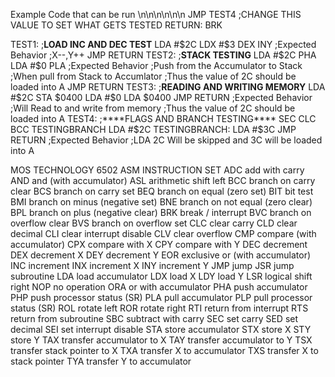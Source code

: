 Example Code that can be run \n\n\n\n\n\n
JMP TEST4 ;CHANGE THIS VALUE TO SET WHAT GETS TESTED
RETURN:
BRK

TEST1:
;****LOAD INC AND DEC TEST****
LDA #$2C 
LDX #$3
DEX
INY
;Expected Behavior
;X--,Y++
JMP RETURN
TEST2:
;****STACK TESTING****
LDA #$2C
PHA
LDA #$0
PLA
;Expected Behavior
;Push from the Accumulator to Stack
;When pull from Stack to Accumlator 
;Thus the value of 2C should be loaded into A
JMP RETURN
TEST3:
;****READING AND WRITING MEMORY****
LDA #$2C
STA $0400
LDA #$0
LDA $0400
JMP RETURN
;Expected Behavior
;Will Read to and write from memory
;Thus the value of 2C should be loaded into A
TEST4:
;****FLAGS AND BRANCH TESTING****
SEC
CLC
BCC TESTINGBRANCH
LDA #$2C
TESTINGBRANCH:
LDA #$3C
JMP RETURN
;Expected Behavior
;LDA 2C Will be skipped and 3C will be loaded into A




MOS TECHNOLOGY 6502 ASM INSTRUCTION SET
ADC add with carry
AND and (with accumulator)
ASL arithmetic shift left
BCC branch on carry clear
BCS branch on carry set
BEQ branch on equal (zero set)
BIT bit test
BMI branch on minus (negative set)
BNE branch on not equal (zero clear)
BPL branch on plus (negative clear)
BRK break / interrupt
BVC branch on overflow clear
BVS branch on overflow set
CLC clear carry
CLD clear decimal
CLI clear interrupt disable
CLV clear overflow
CMP compare (with accumulator)
CPX compare with X
CPY compare with Y
DEC decrement
DEX decrement X
DEY decrement Y
EOR exclusive or (with accumulator)
INC increment
INX increment X
INY increment Y
JMP jump
JSR jump subroutine
LDA load accumulator
LDX load X
LDY load Y
LSR logical shift right
NOP no operation
ORA or with accumulator
PHA push accumulator
PHP push processor status (SR)
PLA pull accumulator
PLP pull processor status (SR)
ROL rotate left
ROR rotate right
RTI return from interrupt
RTS return from subroutine
SBC subtract with carry
SEC set carry
SED set decimal
SEI set interrupt disable
STA store accumulator
STX store X
STY store Y
TAX transfer accumulator to X
TAY transfer accumulator to Y
TSX transfer stack pointer to X
TXA transfer X to accumulator
TXS transfer X to stack pointer
TYA transfer Y to accumulator
